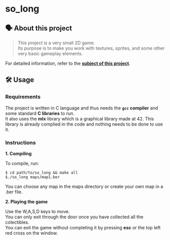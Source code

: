 # so_long

## 🗣️ About this project

>This project is a very small 2D game.<br/>
>Its purpose is to make you work with textures, sprites,
and some other very basic gameplay elements.

For detailed information, refer to the [**subject of this project**](https://github.com/vascopearson/so_long/blob/master/en.subject.pdf).

## 🛠️ Usage

### Requirements

The project is written in C language and thus needs the **`gcc` compiler** and some standard **C libraries** to run.<br/>
It also uses the **mlx** library which is a graphical library made at 42. This library is already complied in the code and nothing needs to be done to use it.

### Instructions

**1. Compiling**

To compile, run:

```shell
$ cd path/to/so_long && make all
$./so_long maps/map1.ber
```
You can choose any map in the maps directory or create your own map in a .ber file.

**2. Playing the game**

Use the W,A,S,D keys to move.<br/>
You can only exit through the door once you have collected all the colectibles.<br/>
You can exit the game without completing it by pressing **esc** or the top left red cross on the window.
